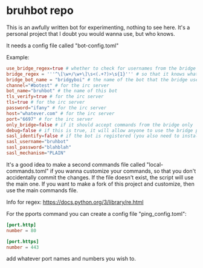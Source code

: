 # bruhbot repo

This is an awfully written bot for experimenting, nothing to see here. It's a personal project that I doubt you would
wanna use, but who knows.

It needs a config file called "bot-config.toml"

Example:

```toml
use_bridge_regex=true # whether to check for usernames from the bridge or not
bridge_regex = '''^\[\w+/\w+\]\s<(.+?)>\s{1}''' # so that it knows what usernames to use from the bridge
bridge_bot_name = "bridgyboi" # the name of the bot that the bridge uses
channel="#botest" # for the irc server
bot_name="bruhbot" # the name of this bot
tls_verify=true # for the irc server
tls=true # for the irc server
password="ifany" # for the irc server
host="whatever.com" # for the irc server
port="6697" # for the irc server
only_bridge=false # if it should accept commands from the bridge only
debug=false # if this is true, it will allow anyone to use the bridge pattern to impersonate an user
sasl_identify=false # if the bot is registered (you also need to install the pure-sasl module)
sasl_username="bruhbot"
sasl_password="blahblah"
sasl_mechanism="PLAIN"
```

It's a good idea to make a second commands file called "local-commands.toml" 
if you wanna customize your commands, so that you don't accidentally commit the changes. 
If the file doesn't exist, the script will use the main one. If you want to make a fork 
of this project and customize, then use the main commands file.

Info for regex: https://docs.python.org/3/library/re.html

For the pports command you can create a config file "ping_config.toml":

```toml
[port.http]
number = 80

[port.https]
number = 443
```

add whatever port names and numbers you wish to.